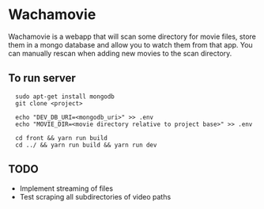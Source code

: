 # Wachamovie

Wachamovie is a webapp that will scan some directory for movie files, store them in a mongo database and allow you to watch them from that app. You can manually rescan when adding new movies to the scan directory.

## To run server

```
  sudo apt-get install mongodb
  git clone <project>

  echo "DEV_DB_URI=<mongodb_uri>" >> .env
  echo "MOVIE_DIR=<movie directory relative to project base>" >> .env

  cd front && yarn run build
  cd ../ && yarn run build && yarn run dev

```
## TODO

* Implement streaming of files
* Test scraping all subdirectories of video paths
